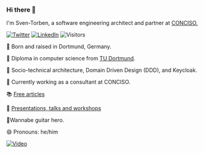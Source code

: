 ### Hi there 👋

I'm Sven-Torben, a software engineering architect and partner at [CONCISO.](https://conciso.de)

[![Twitter](https://img.shields.io/badge/-@sventorben-1ca0f1?style=square&labelColor=1ca0f1&logo=twitter&logoColor=white&link=https://twitter.com/sventorben)](https://twitter.com/sventorben) [![LinkedIn](https://img.shields.io/badge/sventorben-blue?style=flat&logo=linkedin&labelColor=blue&link=https://www.linkedin.com/in/sventorben)](https://www.linkedin.com/in/sventorben) ![Visitors](https://visitor-badge.glitch.me/badge?page_id=sventorben.sventorben)


👶 Born and raised in Dortmund, Germany.

📜 Diploma in computer science from [TU Dortmund](https://www.cs.tu-dortmund.de).


💬 Socio-technical architecture, Domain Driven Design (DDD), and Keycloak.

🔭 Currently working as a consultant at CONCISO.


📚 [Free articles](https://www.sventorben.de/publications.html)

🎤 [Presentations, talks and workshops](https://www.sventorben.de/talks.html)


🎸Wannabe guitar hero.

😄 Pronouns: he/him


[![Video](http://img.youtube.com/vi/jsBOqkoBXL0/0.jpg)](http://www.youtube.com/watch?v=jsBOqkoBXL0)

<!--
**sventorben/sventorben** is a ✨ _special_ ✨ repository because its `README.md` (this file) appears on your GitHub profile.

Here are some ideas to get you started:

- 🔭 I’m currently working on ...
- 🌱 I’m currently learning ...
- 👯 I’m looking to collaborate on ...
- 🤔 I’m looking for help with ...
- 💬 Ask me about ...
- 📫 How to reach me: ...
- 😄 Pronouns: ...
- ⚡ Fun fact: ...
-->
